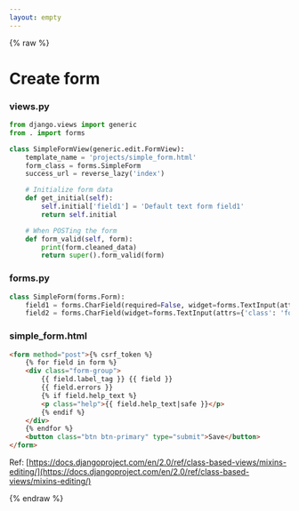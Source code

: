 ```yaml
---
layout: empty
---
```


{% raw %}

# Create form

### views.py
```python
from django.views import generic
from . import forms

class SimpleFormView(generic.edit.FormView):
    template_name = 'projects/simple_form.html'
    form_class = forms.SimpleForm
    success_url = reverse_lazy('index')

    # Initialize form data
    def get_initial(self):
        self.initial['field1'] = 'Default text form field1'
        return self.initial

    # When POSTing the form
    def form_valid(self, form):
        print(form.cleaned_data)
        return super().form_valid(form)
```

### forms.py
```python
class SimpleForm(forms.Form):
    field1 = forms.CharField(required=False, widget=forms.TextInput(attrs={'class': 'form-control'}))
    field2 = forms.CharField(widget=forms.TextInput(attrs={'class': 'form-control'}))
```

### simple_form.html
```html
<form method="post">{% csrf_token %}
    {% for field in form %}
    <div class="form-group">
        {{ field.label_tag }} {{ field }}
        {{ field.errors }}
        {% if field.help_text %}
        <p class="help">{{ field.help_text|safe }}</p>
        {% endif %}
    </div>
    {% endfor %}
    <button class="btn btn-primary" type="submit">Save</button>
</form>
```

Ref: [https://docs.djangoproject.com/en/2.0/ref/class-based-views/mixins-editing/](https://docs.djangoproject.com/en/2.0/ref/class-based-views/mixins-editing/)

{% endraw %}
